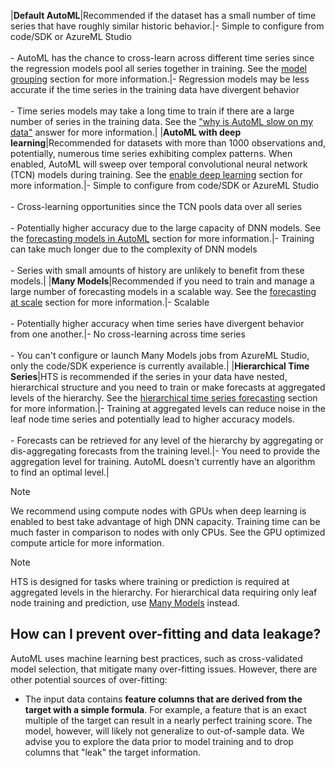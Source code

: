 |**Default AutoML**|Recommended if the dataset has a small number of time series that have roughly similar historic behavior.|- Simple to configure from code/SDK or AzureML Studio <br><br> - AutoML has the chance to cross-learn across different time series since the regression models pool all series together in training. See the [model grouping](./concept-automl-forecasting-methods.md#model-grouping) section for more information.|- Regression models may be less accurate if the time series in the training data have divergent behavior <br> <br> - Time series models may take a long time to train if there are a large number of series in the training data. See the ["why is AutoML slow on my data"](#why-is-automl-slow-on-my-data) answer for more information.|
|**AutoML with deep learning**|Recommended for datasets with more than 1000 observations and, potentially, numerous time series exhibiting complex patterns. When enabled, AutoML will sweep over temporal convolutional neural network (TCN) models during training. See the [enable deep learning](./how-to-auto-train-forecast.md#enable-deep-learning) section for more information.|- Simple to configure from code/SDK or AzureML Studio <br> <br> - Cross-learning opportunities since the TCN pools data over all series <br> <br> - Potentially higher accuracy due to the large capacity of DNN models. See the [forecasting models in AutoML](./concept-automl-forecasting-methods.md#forecasting-models-in-automl) section for more information.|- Training can take much longer due to the complexity of DNN models <br> <br> - Series with small amounts of history are unlikely to benefit from these models.|
|**Many Models**|Recommended if you need to train and manage a large number of forecasting models in a scalable way. See the [forecasting at scale](./how-to-auto-train-forecast.md#forecasting-at-scale) section for more information.|- Scalable <br> <br> - Potentially higher accuracy when time series have divergent behavior from one another.|- No cross-learning across time series <br> <br> - You can't configure or launch Many Models jobs from AzureML Studio, only the code/SDK experience is currently available.|
|**Hierarchical Time Series**|HTS is recommended if the series in your data have nested, hierarchical structure and you need to train or make forecasts at aggregated levels of the hierarchy. See the [hierarchical time series forecasting](how-to-auto-train-forecast.md#hierarchical-time-series-forecasting) section for more information.|- Training at aggregated levels can reduce noise in the leaf node time series and potentially lead to higher accuracy models. <br> <br> - Forecasts can be retrieved for any level of the hierarchy by aggregating or dis-aggregating forecasts from the training level.|- You need to provide the aggregation level for training. AutoML doesn't currently have an algorithm to find an optimal level.|

> [!NOTE]
> We recommend using compute nodes with GPUs when deep learning is enabled to best take advantage of high DNN capacity. Training time can be much faster in comparison to nodes with only CPUs. See the GPU optimized compute article for more information.
    
> [!NOTE]
> HTS is designed for tasks where training or prediction is required at aggregated levels in the hierarchy. For hierarchical data requiring only leaf node training and prediction, use [Many Models](./how-to-auto-train-forecast.md#many-models) instead.

## How can I prevent over-fitting and data leakage?

AutoML uses machine learning best practices, such as cross-validated model selection, that mitigate many over-fitting issues. However, there are other potential sources of over-fitting:

- The input data contains **feature columns that are derived from the target with a simple formula**. For example, a feature that is an exact multiple of the target can result in a nearly perfect training score. The model, however, will likely not generalize to out-of-sample data. We advise you to explore the data prior to model training and to drop columns that "leak" the target information.
